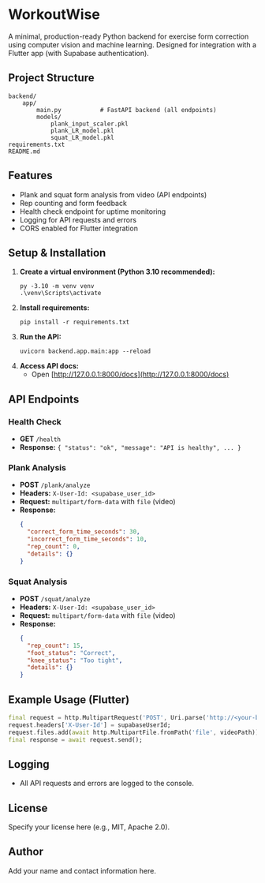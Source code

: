 # WorkoutWise

A minimal, production-ready Python backend for exercise form correction using computer vision and machine learning. Designed for integration with a Flutter app (with Supabase authentication).

## Project Structure

```
backend/
    app/
        main.py           # FastAPI backend (all endpoints)
        models/
            plank_input_scaler.pkl
            plank_LR_model.pkl
            squat_LR_model.pkl
requirements.txt
README.md
```

## Features
- Plank and squat form analysis from video (API endpoints)
- Rep counting and form feedback
- Health check endpoint for uptime monitoring
- Logging for API requests and errors
- CORS enabled for Flutter integration

## Setup & Installation

1. **Create a virtual environment (Python 3.10 recommended):**
   ```
   py -3.10 -m venv venv
   .\venv\Scripts\activate
   ```
2. **Install requirements:**
   ```
   pip install -r requirements.txt
   ```
3. **Run the API:**
   ```
   uvicorn backend.app.main:app --reload
   ```
4. **Access API docs:**
   - Open [http://127.0.0.1:8000/docs](http://127.0.0.1:8000/docs)

## API Endpoints

### Health Check
- **GET** `/health`
- **Response:** `{ "status": "ok", "message": "API is healthy", ... }`

### Plank Analysis
- **POST** `/plank/analyze`
- **Headers:** `X-User-Id: <supabase_user_id>`
- **Request:** `multipart/form-data` with `file` (video)
- **Response:**
  ```json
  {
    "correct_form_time_seconds": 30,
    "incorrect_form_time_seconds": 10,
    "rep_count": 0,
    "details": {}
  }
  ```

### Squat Analysis
- **POST** `/squat/analyze`
- **Headers:** `X-User-Id: <supabase_user_id>`
- **Request:** `multipart/form-data` with `file` (video)
- **Response:**
  ```json
  {
    "rep_count": 15,
    "foot_status": "Correct",
    "knee_status": "Too tight",
    "details": {}
  }
  ```

## Example Usage (Flutter)
```dart
final request = http.MultipartRequest('POST', Uri.parse('http://<your-backend>/plank/analyze'));
request.headers['X-User-Id'] = supabaseUserId;
request.files.add(await http.MultipartFile.fromPath('file', videoPath));
final response = await request.send();
```

## Logging
- All API requests and errors are logged to the console.

## License
Specify your license here (e.g., MIT, Apache 2.0).

## Author
Add your name and contact information here.
